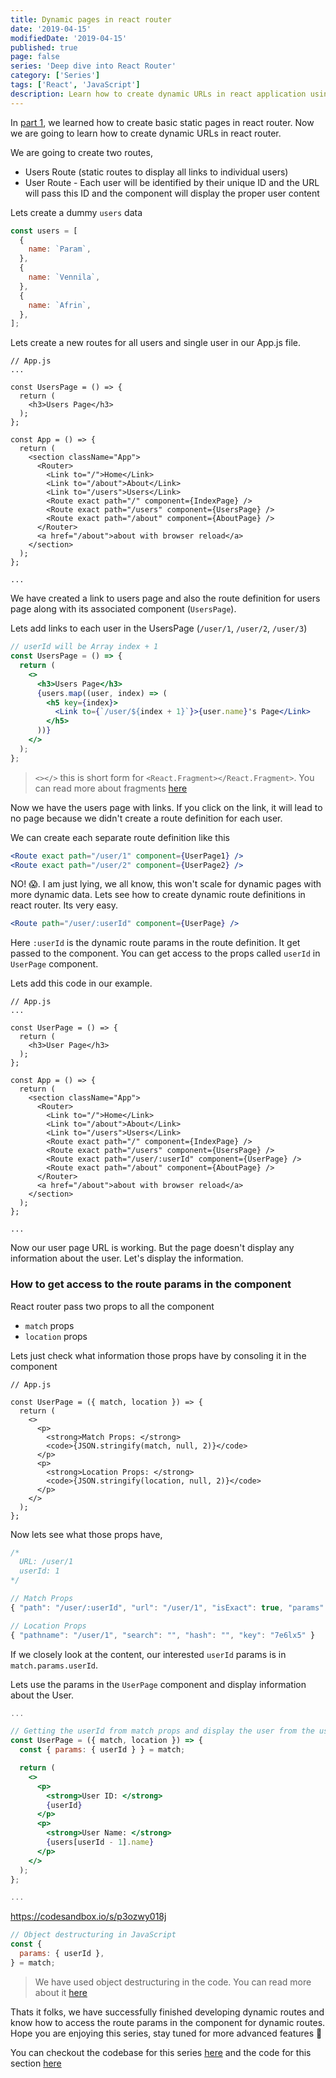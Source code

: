 ```yaml
---
title: Dynamic pages in react router
date: '2019-04-15'
modifiedDate: '2019-04-15'
published: true
page: false
series: 'Deep dive into React Router'
category: ['Series']
tags: ['React', 'JavaScript']
description: Learn how to create dynamic URLs in react application using react router package
---
```


In [part 1](/blog/basic-routing-in-react-router/), we learned how to create basic static pages in react router. Now we are going to learn how to create dynamic URLs in react router.

We are going to create two routes,

- Users Route (static routes to display all links to individual users)
- User Route - Each user will be identified by their unique ID and the URL will pass this ID and the component will display the proper user content

Lets create a dummy `users` data

```jsx
const users = [
  {
    name: `Param`,
  },
  {
    name: `Vennila`,
  },
  {
    name: `Afrin`,
  },
];
```

Lets create a new routes for all users and single user in our App.js file.

```jsx{4-8,16,18}
// App.js
...

const UsersPage = () => {
  return (
    <h3>Users Page</h3>
  );
};

const App = () => {
  return (
    <section className="App">
      <Router>
        <Link to="/">Home</Link>
        <Link to="/about">About</Link>
        <Link to="/users">Users</Link>
        <Route exact path="/" component={IndexPage} />
        <Route exact path="/users" component={UsersPage} />
        <Route exact path="/about" component={AboutPage} />
      </Router>
      <a href="/about">about with browser reload</a>
    </section>
  );
};

...
```

We have created a link to users page and also the route definition for users page along with its associated component (`UsersPage`).

Lets add links to each user in the UsersPage (`/user/1`, `/user/2`, `/user/3`)

```jsx
// userId will be Array index + 1
const UsersPage = () => {
  return (
    <>
      <h3>Users Page</h3>
      {users.map((user, index) => (
        <h5 key={index}>
          <Link to={`/user/${index + 1}`}>{user.name}'s Page</Link>
        </h5>
      ))}
    </>
  );
};
```

> `<></>` this is short form for `<React.Fragment></React.Fragment>`. You can read more about fragments [here](https://reactjs.org/docs/fragments.html)

Now we have the users page with links. If you click on the link, it will lead to no page because we didn't create a route definition for each user.

We can create each separate route definition like this

```jsx
<Route exact path="/user/1" component={UserPage1} />
<Route exact path="/user/2" component={UserPage2} />
```

NO! 😱. I am just lying, we all know, this won't scale for dynamic pages with more dynamic data. Lets see how to create dynamic route definitions in react router. Its very easy.

```jsx
<Route path="/user/:userId" component={UserPage} />
```

Here `:userId` is the dynamic route params in the route definition. It get passed to the component. You can get access to the props called `userId` in `UserPage` component.

Lets add this code in our example.

```jsx{4-8,19}
// App.js
...

const UserPage = () => {
  return (
    <h3>User Page</h3>
  );
};

const App = () => {
  return (
    <section className="App">
      <Router>
        <Link to="/">Home</Link>
        <Link to="/about">About</Link>
        <Link to="/users">Users</Link>
        <Route exact path="/" component={IndexPage} />
        <Route exact path="/users" component={UsersPage} />
        <Route exact path="/user/:userId" component={UserPage} />
        <Route exact path="/about" component={AboutPage} />
      </Router>
      <a href="/about">about with browser reload</a>
    </section>
  );
};

...
```

Now our user page URL is working. But the page doesn't display any information about the user. Let's display the information.

### How to get access to the route params in the component

React router pass two props to all the component

- `match` props
- `location` props

Lets just check what information those props have by consoling it in the component

```jsx{3,8,12}
// App.js

const UserPage = ({ match, location }) => {
  return (
    <>
      <p>
        <strong>Match Props: </strong>
        <code>{JSON.stringify(match, null, 2)}</code>
      </p>
      <p>
        <strong>Location Props: </strong>
        <code>{JSON.stringify(location, null, 2)}</code>
      </p>
    </>
  );
};
```

Now lets see what those props have,

```jsx
/*
  URL: /user/1
  userId: 1
*/

// Match Props
{ "path": "/user/:userId", "url": "/user/1", "isExact": true, "params": { "userId": "1" } }

// Location Props
{ "pathname": "/user/1", "search": "", "hash": "", "key": "7e6lx5" }
```

If we closely look at the content, our interested `userId` params is in `match.params.userId`.

Lets use the params in the `UserPage` component and display information about the User.

```jsx
...

// Getting the userId from match props and display the user from the users array
const UserPage = ({ match, location }) => {
  const { params: { userId } } = match;

  return (
    <>
      <p>
        <strong>User ID: </strong>
        {userId}
      </p>
      <p>
        <strong>User Name: </strong>
        {users[userId - 1].name}
      </p>
    </>
  );
};

...
```

https://codesandbox.io/s/p3ozwy018j

```jsx
// Object destructuring in JavaScript
const {
  params: { userId },
} = match;
```

> We have used object destructuring in the code. You can read more about it [here](https://dev.to/sarah_chima/object-destructuring-in-es6-3fm)

Thats it folks, we have successfully finished developing dynamic routes and know how to access the route params in the component for dynamic routes. Hope you are enjoying this series, stay tuned for more advanced features 🤗

You can checkout the codebase for this series [here](https://github.com/learnwithparam/react-router-series) and the code for this section [here](https://github.com/learnwithparam/react-router-series/commit/f6935df3e43e250ecdc6aa036e09f384b7548231)
